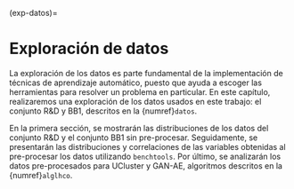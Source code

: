 (exp-datos)=
# Exploración de datos
La exploración de los datos es parte fundamental de la implementación de técnicas de aprendizaje automático, puesto que ayuda a escoger las herramientas para resolver un problema en particular. En este capítulo, realizaremos una exploración de los datos usados en este trabajo: el conjunto R&D y BB1, descritos en la {numref}`datos`. 

En la primera sección, se mostrarán las distribuciones de los datos del conjunto R&D y el conjunto BB1 sin pre-procesar. Seguidamente, se presentarán las distribuciones y correlaciones de las variables obtenidas al pre-procesar los datos utilizando `benchtools`. Por último, se analizarán los datos pre-procesados para UCluster y GAN-AE, algoritmos descritos en la {numref}`alglhco`.